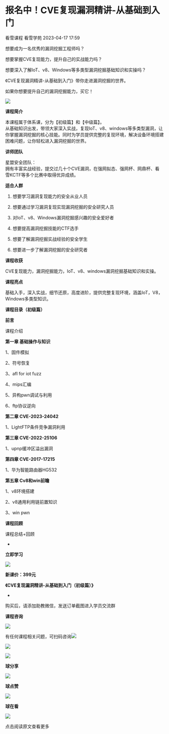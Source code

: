 #  报名中！CVE复现漏洞精讲-从基础到入门   
看雪课程  看雪学苑   2023-04-17 17:59  
  
想要成为一名优秀的漏洞挖掘工程师吗？  
  
  
想要掌握CVE复现能力，提升自己的实战能力吗？  
  
  
想要深入了解IoT、v8、Windows等多类型漏洞挖掘基础知识和实操吗？  
  
  
《CVE复现漏洞精讲-从基础到入门》带你走进漏洞挖掘的世界。  
  
  
如果你想要提升自己的漏洞挖掘能力，买它！  
  
  
![](https://mmbiz.qpic.cn/sz_mmbiz_jpg/1UG7KPNHN8HBvmEKYD1xQUDF67PXelxXHdVc6IKuoClpWiaJC5P2Zz8Y6ByhpKf4wFgAdicUNk9JicKFEXXnibCdZg/640?wx_fmt=jpeg "")  
  
  
**课程简介**  
  
  
本课程属于体系课，分为【初级篇】和【中级篇】。  
从基础知识出发，带领大家深入实战，复现IoT、v8、windows等多类型漏洞，让你掌握漏洞挖掘的核心技能。同时为学员提供完整的复现环境，解决设备环境搭建困难问题，让你轻松进入漏洞挖掘的世界。  
  
  
**讲师团队**  
  
  
星盟安全团队：  
拥有丰富实战经验，提交过几十个CVE漏洞，在强网拟态、强网杯、网鼎杯、看雪KCTF等多个比赛中取得优异成绩。  
  
  
**适合人群**  
  
  
1. 想要学习漏洞复现能力的安全从业人员  
  
2. 想要通过学习漏洞复现实现漏洞挖掘的安全研究人员  
  
3. 对IoT、v8、Windows漏洞挖掘感兴趣的安全爱好者  
  
4. 想要提高漏洞挖掘技能的CTF选手  
  
5. 想要了解漏洞挖掘实战经验的安全学生  
  
6. 想要进一步了解漏洞挖掘的安全研究者  
  
  
  
**课程收获**  
  
  
CVE复现能力，漏洞挖掘能力，IoT、v8、windows漏洞挖掘基础知识和实操。  
  
  
**课程亮点**  
  
  
基础入手，深入实战，细节还原，高度进阶，提供完整复现环境，涵盖IoT，V8，Windows多类型知识。  
  
  
  
**课程目录（初级篇）**  
  
  
**前言**  
  
课程介绍  
  
  
**第一章 基础操作与知识**  
  
1、固件模拟  
  
2、符号恢复  
  
3、afl for iot fuzz  
  
4、mips汇编  
  
5、异构pwn调试与利用  
  
6、ftp协议逆向  
  
  
**第二章 CVE-2023-24042**  
  
1、LightFTP条件竞争漏洞利用  
  
  
**第三章 CVE-2022-25106**  
  
1、upnp缓冲区溢出漏洞  
  
  
**第四章 CVE-2017-17215**  
  
1、华为智能路由器HG532  
  
  
**第五章 Cv8和win前瞻**  
  
1、v8环境搭建  
  
2、v8通用利用链前置知识  
  
3、win pwn  
  
  
**课程回顾**  
  
课程总结+回顾  
  
-   
**立即学习**  
  
  
![](https://mmbiz.qpic.cn/sz_mmbiz_png/1UG7KPNHN8FMabMfib72u9jDIiappWvf0KYwSLKrw3I043Qt1kbUjkZpkkoBmAQSnORBiaLxWDGhxAlHelXsav9Jg/640?wx_fmt=png "")  
  
**新课价：399元**  
  
**《CVE复现漏洞精讲-从基础到入门（初级篇）》**  
  
*  
购买后，请添加助教微信，发送订单截图进入学员交流群  
  
  
  
**课程咨询**  
  
  
![](https://mmbiz.qpic.cn/sz_mmbiz_jpg/1UG7KPNHN8HBvmEKYD1xQUDF67PXelxXd7wibGJkmlU34nnf0EbkufhXXS0tGCY1aXgMyAr24yW1gYUbJ7HEvVA/640?wx_fmt=jpeg "")  
  
有任何课程相关问题，可扫码咨询![](https://mmbiz.qpic.cn/mmbiz_png/b96CibCt70iaajvl7fD4ZCicMcjhXMp1v6UQQ68afWhJytuHspOcDRtNqnosZfRiaqD9E6ZQs5jaeMyw9vTrDd3DTA/640?wx_fmt=png "")  
  
  
  
  
  
![](https://mmbiz.qpic.cn/mmbiz_jpg/Uia4617poZXP96fGaMPXib13V1bJ52yHq9ycD9Zv3WhiaRb2rKV6wghrNa4VyFR2wibBVNfZt3M5IuUiauQGHvxhQrA/640?wx_fmt=jpeg "")  
  
  
![](https://mmbiz.qpic.cn/sz_mmbiz_gif/1UG7KPNHN8HBvmEKYD1xQUDF67PXelxX3Jp6SIMYTYUFrTXzKZqjV1d2adKf2icBTLREEt13Yib93tnDItNpiacsw/640?wx_fmt=gif "")  
  
**球分享**  
  
![](https://mmbiz.qpic.cn/sz_mmbiz_gif/1UG7KPNHN8HBvmEKYD1xQUDF67PXelxX3Jp6SIMYTYUFrTXzKZqjV1d2adKf2icBTLREEt13Yib93tnDItNpiacsw/640?wx_fmt=gif "")  
  
**球点赞**  
  
![](https://mmbiz.qpic.cn/sz_mmbiz_gif/1UG7KPNHN8HBvmEKYD1xQUDF67PXelxX3Jp6SIMYTYUFrTXzKZqjV1d2adKf2icBTLREEt13Yib93tnDItNpiacsw/640?wx_fmt=gif "")  
  
**球在看**  
  
  
![](https://mmbiz.qpic.cn/sz_mmbiz_gif/1UG7KPNHN8HBvmEKYD1xQUDF67PXelxXsqCLc9THuHz5tsHNJ1GmwMct6lfJNGyp2t83AENzxWDATegibLfG1sg/640?wx_fmt=gif "")  
  
点击阅读原文查看更多  
  
